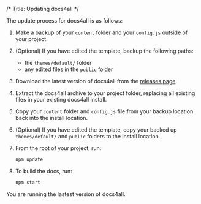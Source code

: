 /*
Title: Updating docs4all
*/

The update process for docs4all is as follows:

1. Make a backup of your `content` folder and your `config.js` outside of your project.

1. (Optional) If you have edited the template, backup the following paths:
   - the `themes/default/` folder
   - any edited files in the `public` folder

1. Download the latest version of docs4all from the [releases page](https://github.com/docs4all/docs4all/releases).

1. Extract the docs4all archive to your project folder, replacing all existing files in your existing docs4all install.

1. Copy your `content` folder and `config.js` file from your backup location back into the install location.

1. (Optional) If you have edited the template, copy your backed up `themes/default/` and `public` folders to the install location.

1. From the root of your project, run:

   ```bash
   npm update
   ```

1. To build the docs, run:

   ```bash
   npm start
   ```

You are running the lastest version of docs4all.